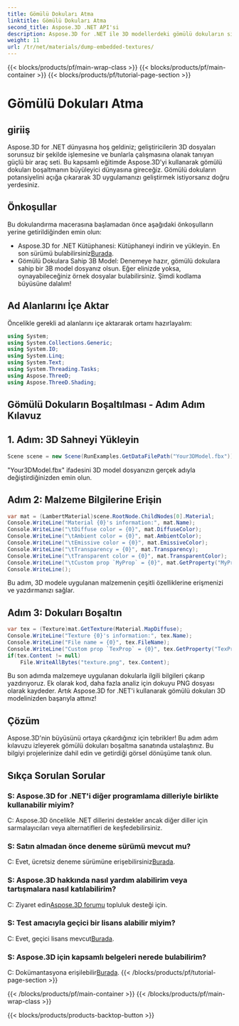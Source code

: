 ```yaml
---
title: Gömülü Dokuları Atma
linktitle: Gömülü Dokuları Atma
second_title: Aspose.3D .NET API'si
description: Aspose.3D for .NET ile 3D modellerdeki gömülü dokuların sırlarını açığa çıkarın. Sorunsuz entegrasyon için adım adım kılavuzumuza göz atın. Şimdi ücretsiz deneme sürümünü indirin!
weight: 11
url: /tr/net/materials/dump-embedded-textures/
---
```


{{< blocks/products/pf/main-wrap-class >}}
{{< blocks/products/pf/main-container >}}
{{< blocks/products/pf/tutorial-page-section >}}

# Gömülü Dokuları Atma

## giriiş
Aspose.3D for .NET dünyasına hoş geldiniz; geliştiricilerin 3D dosyaları sorunsuz bir şekilde işlemesine ve bunlarla çalışmasına olanak tanıyan güçlü bir araç seti. Bu kapsamlı eğitimde Aspose.3D'yi kullanarak gömülü dokuları boşaltmanın büyüleyici dünyasına gireceğiz. Gömülü dokuların potansiyelini açığa çıkararak 3D uygulamanızı geliştirmek istiyorsanız doğru yerdesiniz.
## Önkoşullar
Bu dokulandırma macerasına başlamadan önce aşağıdaki önkoşulların yerine getirildiğinden emin olun:
-  Aspose.3D for .NET Kütüphanesi: Kütüphaneyi indirin ve yükleyin. En son sürümü bulabilirsiniz[Burada](https://releases.aspose.com/3d/net/).
- Gömülü Dokulara Sahip 3B Model: Denemeye hazır, gömülü dokulara sahip bir 3B model dosyanız olsun. Eğer elinizde yoksa, oynayabileceğiniz örnek dosyalar bulabilirsiniz.
Şimdi kodlama büyüsüne dalalım!
## Ad Alanlarını İçe Aktar
Öncelikle gerekli ad alanlarını içe aktararak ortamı hazırlayalım:
```csharp
using System;
using System.Collections.Generic;
using System.IO;
using System.Linq;
using System.Text;
using System.Threading.Tasks;
using Aspose.ThreeD;
using Aspose.ThreeD.Shading;
```
## Gömülü Dokuların Boşaltılması - Adım Adım Kılavuz

## 1. Adım: 3D Sahneyi Yükleyin
```csharp
Scene scene = new Scene(RunExamples.GetDataFilePath("Your3DModel.fbx"));
```
"Your3DModel.fbx" ifadesini 3D model dosyanızın gerçek adıyla değiştirdiğinizden emin olun.
## Adım 2: Malzeme Bilgilerine Erişin
```csharp
var mat = (LambertMaterial)scene.RootNode.ChildNodes[0].Material;
Console.WriteLine("Material {0}'s information:", mat.Name);
Console.WriteLine("\tDiffuse color = {0}", mat.DiffuseColor);
Console.WriteLine("\tAmbient color = {0}", mat.AmbientColor);
Console.WriteLine("\tEmissive color = {0}", mat.EmissiveColor);
Console.WriteLine("\tTransparency = {0}", mat.Transparency);
Console.WriteLine("\tTransparent color = {0}", mat.TransparentColor);
Console.WriteLine("\tCustom prop `MyProp` = {0}", mat.GetProperty("MyProp"));
Console.WriteLine();
```
Bu adım, 3D modele uygulanan malzemenin çeşitli özelliklerine erişmenizi ve yazdırmanızı sağlar.
## Adım 3: Dokuları Boşaltın
```csharp
var tex = (Texture)mat.GetTexture(Material.MapDiffuse);
Console.WriteLine("Texture {0}'s information:", tex.Name);
Console.WriteLine("File name = {0}", tex.FileName);
Console.WriteLine("Custom prop `TexProp` = {0}", tex.GetProperty("TexProp"));
if(tex.Content != null)
    File.WriteAllBytes("texture.png", tex.Content);
```
Bu son adımda malzemeye uygulanan dokularla ilgili bilgileri çıkarıp yazdırıyoruz. Ek olarak kod, daha fazla analiz için dokuyu PNG dosyası olarak kaydeder.
Artık Aspose.3D for .NET'i kullanarak gömülü dokuları 3D modelinizden başarıyla attınız!
## Çözüm
Aspose.3D'nin büyüsünü ortaya çıkardığınız için tebrikler! Bu adım adım kılavuzu izleyerek gömülü dokuları boşaltma sanatında ustalaştınız. Bu bilgiyi projelerinize dahil edin ve getirdiği görsel dönüşüme tanık olun.
## Sıkça Sorulan Sorular

### S: Aspose.3D for .NET'i diğer programlama dilleriyle birlikte kullanabilir miyim?
C: Aspose.3D öncelikle .NET dillerini destekler ancak diğer diller için sarmalayıcıları veya alternatifleri de keşfedebilirsiniz.
### S: Satın almadan önce deneme sürümü mevcut mu?
 C: Evet, ücretsiz deneme sürümüne erişebilirsiniz[Burada](https://releases.aspose.com/).
### S: Aspose.3D hakkında nasıl yardım alabilirim veya tartışmalara nasıl katılabilirim?
 C: Ziyaret edin[Aspose.3D forumu](https://forum.aspose.com/c/3d/18) topluluk desteği için.
### S: Test amacıyla geçici bir lisans alabilir miyim?
 C: Evet, geçici lisans mevcut[Burada](https://purchase.aspose.com/temporary-license/).
### S: Aspose.3D için kapsamlı belgeleri nerede bulabilirim?
 C: Dokümantasyona erişilebilir[Burada](https://reference.aspose.com/3d/net/).
{{< /blocks/products/pf/tutorial-page-section >}}

{{< /blocks/products/pf/main-container >}}
{{< /blocks/products/pf/main-wrap-class >}}

{{< blocks/products/products-backtop-button >}}
